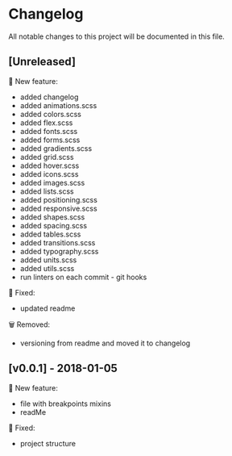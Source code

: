 # Changelog
All notable changes to this project will be documented in this file.

## [Unreleased]
:rocket: New feature:
- added changelog
- added animations.scss
- added colors.scss
- added flex.scss
- added fonts.scss
- added forms.scss
- added gradients.scss
- added grid.scss
- added hover.scss
- added icons.scss
- added images.scss
- added lists.scss
- added positioning.scss
- added responsive.scss
- added shapes.scss
- added spacing.scss
- added tables.scss
- added transitions.scss
- added typography.scss
- added units.scss
- added utils.scss
- run linters on each commit - git hooks
 
:bug: Fixed:
- updated readme

:wastebasket: Removed:
- versioning from readme and moved it to changelog

## [v0.0.1] - 2018-01-05
:rocket: New feature:

- file with breakpoints mixins
- readMe

:bug: Fixed:

- project structure